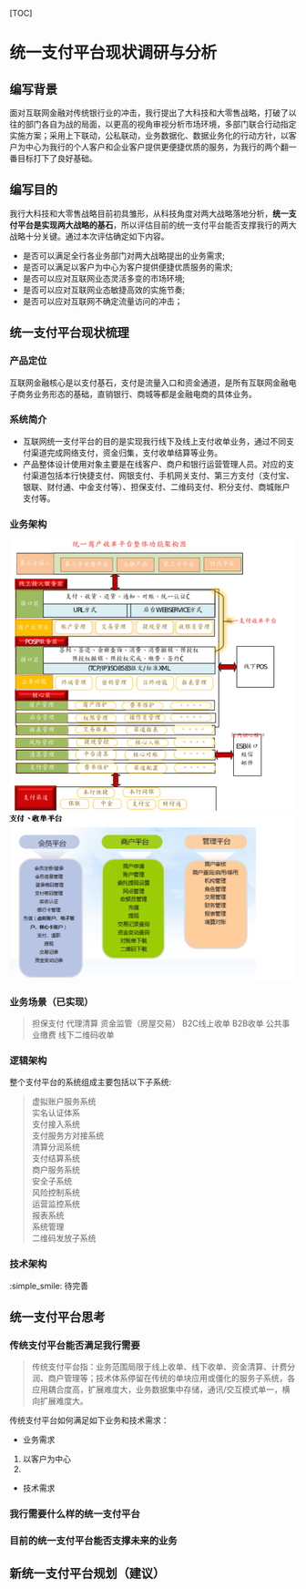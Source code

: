 [TOC]
# 统一支付平台现状调研与分析  
## 编写背景
面对互联网金融对传统银行业的冲击，我行提出了大科技和大零售战略，打破了以往的部门各自为战的局面，以更高的视角审视分析市场环境，多部门联合行动指定实施方案；采用上下联动，公私联动，业务数据化、数据业务化的行动方针，以客户为中心为我行的个人客户和企业客户提供更便捷优质的服务，为我行的两个翻一番目标打下了良好基础。
## 编写目的
我行大科技和大零售战略目前初具雏形，从科技角度对两大战略落地分析，**统一支付平台是实现两大战略的基石**，所以评估目前的统一支付平台能否支撑我行的两大战略十分关键。通过本次评估确定如下内容。  

+ 是否可以满足全行各业务部门对两大战略提出的业务需求;  
+ 是否可以满足以客户为中心为客户提供便捷优质服务的需求;  
+ 是否可以应对互联网业态灵活多变的市场环境;    
+ 是否可以应对互联网业态敏捷高效的实施节奏;  
+ 是否可以应对互联网不确定流量访问的冲击；

## 统一支付平台现状梳理
### 产品定位
互联网金融核心是以支付基石，支付是流量入口和资金通道，是所有互联网金融电子商务业务形态的基础，直销银行、商城等都是金融电商的具体业务。
### 系统简介
+ 互联网统一支付平台的目的是实现我行线下及线上支付收单业务，通过不同支付渠道完成网络支付，资金归集，支付收单结算等业务。
+ 产品整体设计使用对象主要是在线客户、商户和银行运营管理人员。对应的支付渠道包括本行快捷支付、网银支付、手机网关支付、第三方支付（支付宝、银联、财付通、中金支付等）、担保支付、二维码支付、积分支付、商城账户支付等。
### 业务架构
![Alt text](function1.png)
![Alt text](function2.png)

### 业务场景（已实现）
> 担保支付
> 代理清算
> 资金监管（房屋交易）
> B2C线上收单
> B2B收单
> 公共事业缴费
> 线下二维码收单

### 逻辑架构
整个支付平台的系统组成主要包括以下子系统:  
> 虚拟账户服务系统  
实名认证体系  
支付接入系统  
支付服务方对接系统  
清算分润系统  
支付结算系统  
商户服务系统  
安全子系统  
风险控制系统  
运营监控系统  
报表系统  
系统管理  
二维码发放子系统  
### 技术架构

:simple_smile: 待完善

## 统一支付平台思考
### 传统支付平台能否满足我行需要
> 传统支付平台指：业务范围局限于线上收单、线下收单、资金清算、计费分润、商户管理等；技术体系停留在传统的单块应用或僵化的服务子系统，各应用耦合度高，扩展难度大，业务数据集中存储，通讯/交互模式单一，横向扩展难度大。

传统支付平台如何满足如下业务和技术需求：

+ 业务需求
1. 以客户为中心
2. 
+ 技术需求  

### 我行需要什么样的统一支付平台

### 目前的统一支付平台能否支撑未来的业务
## 新统一支付平台规划（建议）
　　　　　　　　　　　　　　　　　　　　　　　　　　　　　　　　　　　　　　　　　　　　　　　　　　　　　　　　　　　　　　　　　　　　　　　　　　　　　　　　　　　　　　　　　　　　　　　　

